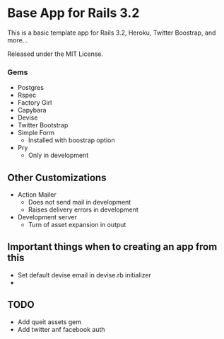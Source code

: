 # Base App for Rails 3.2
This is a basic template app for Rails 3.2, Heroku, Twitter Boostrap, and more...

Released under the MIT License.

### Gems
- Postgres
- Rspec
- Factory Girl
- Capybara
- Devise
- Twitter Bootstrap
- Simple Form
  - Installed with boostrap option
- Pry
  - Only in development

## Other Customizations
- Action Mailer
  - Does not send mail in development
  - Raises delivery errors in development
- Development server
  - Turn of asset expansion in output

## Important things when to creating an app from this
- Set default devise email in devise.rb initializer
- 
## TODO
- Add queit assets gem
- Add twitter anf facebook auth